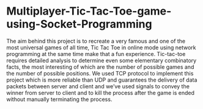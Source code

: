 # Multiplayer-Tic-Tac-Toe-game-using-Socket-Programming
The aim behind this project is to recreate a very famous and one of the most universal games of all time, Tic Tac Toe in online mode using network programming at the same time make that a fun experience. Tic-tac-toe requires detailed analysis to determine even some elementary combinatory facts, the most interesting of which are the number of possible games and the number of possible positions. We used TCP protocol to implement this project which is more reliable than UDP and guarantees the delivery of data packets between server and client and we’ve used signals to convey the winner from server to client and to kill the process after the game is ended without manually terminating the process.
